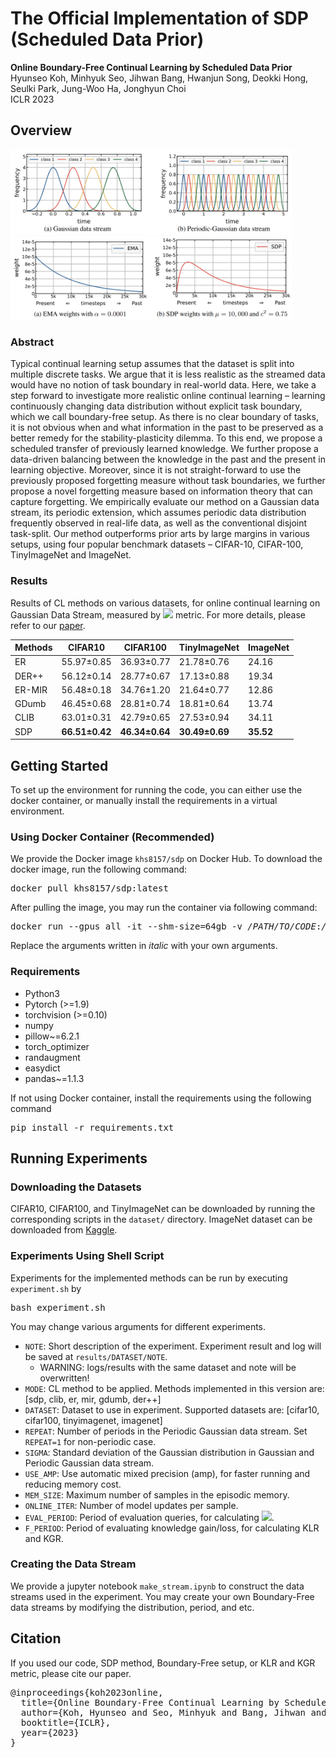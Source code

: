 # The Official Implementation of SDP (Scheduled Data Prior)

**Online Boundary-Free Continual Learning by Scheduled Data Prior**<br>
Hyunseo Koh, Minhyuk Seo, Jihwan Bang, Hwanjun Song, Deokki Hong, Seulki Park, Jung-Woo Ha, Jonghyun Choi<br>
ICLR 2023<br>

## Overview
<img src="./overview.png" width="450">
<img src="./method_overview.png" width="450">

### Abstract
Typical continual learning setup assumes that the dataset is split into multiple discrete tasks. We argue that it is less realistic as the streamed data would have no notion of task boundary in real-world data. Here, we take a step forward to investigate more realistic online continual learning – learning continuously changing data distribution without explicit task boundary, which we call boundary-free setup. As there is no clear boundary of tasks, it is not obvious when and what information in the past to be preserved as a better remedy for the stability-plasticity dilemma. To this end, we propose a scheduled transfer of previously learned knowledge. We further propose a data-driven balancing between the knowledge in the past and the present in learning objective. Moreover, since it is not straight-forward to use the previously proposed forgetting measure without task boundaries, we further propose a novel forgetting measure based on information theory that can capture forgetting. We empirically evaluate our method on a Gaussian data stream, its periodic extension, which assumes periodic data distribution frequently observed in real-life data, as well as the conventional disjoint task-split. Our method outperforms prior arts by large margins in various setups, using four popular benchmark datasets – CIFAR-10, CIFAR-100, TinyImageNet and ImageNet.

### Results
Results of CL methods on various datasets, for online continual learning on Gaussian Data Stream, measured by <img src="https://render.githubusercontent.com/render/math?math=A_\text{AUC}"> metric.
For more details, please refer to our [paper](https://openreview.net/pdf?id=qco4ekz2Epm).

| Methods | CIFAR10        | CIFAR100       | TinyImageNet   | ImageNet  |
|---------|----------------|----------------|----------------|-----------|
| ER      | 55.97±0.85     | 36.93±0.77     | 21.78±0.76     | 24.16     |
| DER++   | 56.12±0.14     | 28.77±0.67     | 17.13±0.88     | 19.34     |
| ER-MIR  | 56.48±0.18     | 34.76±1.20     | 21.64±0.77     | 12.86     |
| GDumb   | 46.45±0.68     | 28.81±0.74     | 18.81±0.64     | 13.74     |
| CLIB    | 63.01±0.31     | 42.79±0.65     | 27.53±0.94     | 34.11     |
| SDP     | **66.51±0.42** | **46.34±0.64** | **30.49±0.69** | **35.52** |

## Getting Started
To set up the environment for running the code, you can either use the docker container, or manually install the requirements in a virtual environment.
### Using Docker Container (Recommended)
We provide the Docker image `khs8157/sdp` on Docker Hub.
To download the docker image, run the following command:
<pre>
docker pull khs8157/sdp:latest
</pre>
After pulling the image, you may run the container via following command:
<pre>
docker run --gpus all -it --shm-size=64gb -v <i>/PATH/TO/CODE</i>:<i>/PATH/TO/CODE</i> --name=<i>CONTAINER_NAME</i> khs8157/sdp:latest bash
</pre>
Replace the arguments written in <i>italic</i> with your own arguments.

### Requirements
- Python3
- Pytorch (>=1.9)
- torchvision (>=0.10)
- numpy
- pillow~=6.2.1
- torch_optimizer
- randaugment
- easydict
- pandas~=1.1.3

If not using Docker container, install the requirements using the following command
<pre>
pip install -r requirements.txt
</pre>

## Running Experiments

### Downloading the Datasets
CIFAR10, CIFAR100, and TinyImageNet can be downloaded by running the corresponding scripts in the `dataset/` directory.
ImageNet dataset can be downloaded from [Kaggle](https://www.kaggle.com/c/imagenet-object-localization-challenge).

### Experiments Using Shell Script
Experiments for the implemented methods can be run by executing `experiment.sh` by
<pre>
bash experiment.sh
</pre>
You may change various arguments for different experiments.
- `NOTE`: Short description of the experiment. Experiment result and log will be saved at `results/DATASET/NOTE`.
  - WARNING: logs/results with the same dataset and note will be overwritten!
- `MODE`: CL method to be applied. Methods implemented in this version are: [sdp, clib, er, mir, gdumb, der++]
- `DATASET`: Dataset to use in experiment. Supported datasets are: [cifar10, cifar100, tinyimagenet, imagenet]
- `REPEAT`: Number of periods in the Periodic Gaussian data stream. Set `REPEAT=1` for non-periodic case.
- `SIGMA`: Standard deviation of the Gaussian distribution in Gaussian and Periodic Gaussian data stream.
- `USE_AMP`: Use automatic mixed precision (amp), for faster running and reducing memory cost.
- `MEM_SIZE`: Maximum number of samples in the episodic memory.
- `ONLINE_ITER`: Number of model updates per sample.
- `EVAL_PERIOD`: Period of evaluation queries, for calculating <img src="https://render.githubusercontent.com/render/math?math=A_\text{AUC}">.
- `F_PERIOD`: Period of evaluating knowledge gain/loss, for calculating KLR and KGR.

### Creating the Data Stream
We provide a jupyter notebook `make_stream.ipynb` to construct the data streams used in the experiment. You may create your own Boundary-Free data streams by modifying the distribution, period, and etc.

## Citation
If you used our code, SDP method, Boundary-Free setup, or KLR and KGR metric, please cite our paper.
<pre>
@inproceedings{koh2023online,
  title={Online Boundary-Free Continual Learning by Scheduled Data Prior},
  author={Koh, Hyunseo and Seo, Minhyuk and Bang, Jihwan and Song, Hwanjun and Hong, Deokki and Park, Seulki and Ha, Jung-Woo and Choi, Jonghyun},
  booktitle={ICLR},
  year={2023}
}
</pre>
